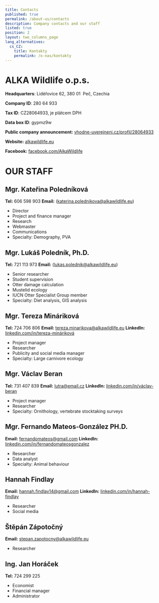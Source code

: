 ```yaml
---
title: Contacts
published: true
permalink: /about-us/contacts
description: Company contacts and our staff
listed: true
position: 2
layout: two_columns_page
lang_alternatives:
  cs_CZ:
    title: Kontakty
    permalink: /o-nas/kontakty
---
```

# ALKA Wildlife o.p.s.

**Headquarters**: Lidéřovice 62, 380 01  Peč, Czechia 

**Company ID**: 280 64 933

**Tax ID**: CZ28064933, je plátcem DPH

**Data box ID**: gypmz9w

**Public company announcement:** [vhodne-uverejneni.cz/profil/28064933](https://www.vhodne-uverejneni.cz/profil/28064933)

**Website:** [alkawildlife.eu](https://www.alkawildlife.eu)

**Facebook:** [facebook.com/AlkaWildlife](https://www.facebook.com/AlkaWildlife)

# OUR STAFF

## **Mgr. Kateřina Poledníková**

**Tel:** 606 598 903 **Email:** (katerina.polednikova@alkawildlife.eu) 

* Director
* Project and finance manager
* Research
* Webmaster
* Communications
* Specialty: Demography, PVA

## **Mgr. Lukáš Poledník, Ph.D.**

**Tel:** 721 113 973 **Email:** (lukas.polednik@alkawildlife.eu) 

* Senior researcher
* Student supervision
* Otter damage calculation
* Mustelid ecology
* IUCN Otter Specialist Group member
* Specialty: Diet analysis, GIS analysis

## **Mgr. Tereza Mináriková**

**Tel:** 724 706 806 **Email:** tereza.minarikova@alkawildlife.eu **LinkedIn:** [linkedin.com/in/tereza-mináriková](https://www.linkedin.com/in/tereza-mináriková-a6382753)

* Project manager
* Researcher
* Publicity and social media manager
* Specialty: Large carnivore ecology

## **Mgr. Václav Beran**

**Tel:** 731 407 839 **Email:** lutra@email.cz **LinkedIn:** [linkedin.com/in/václav-beran](https://www.linkedin.com/in/václav-beran-5709705a)

* Project manager
* Researcher
* Specialty: Ornithology, vertebrate stocktaking surveys

## **Mgr. Fernando Mateos-González PH.D.**

**Email:** fernandomateos@gmail.com **LinkedIn:** [linkedin.com/in/fernandomateosgonzalez](https://www.linkedin.com/in/fernandomateosgonzalez)

* Researcher
* Data analyst 
* Specialty: Animal behaviour

## **Hannah Findlay**

**Email:** hannah.findlay14@gmail.com **LinkedIn:** [linkedin.com/in/hannah-findlay](https://www.linkedin.com/in/hannah-findlay)

* Researcher
* Social media

## **Štěpán Zápotočný**

**Email:** stepan.zapotocny@alkawildlife.eu

* Researcher

## **Ing. Jan Horáček**

**Tel:** 724 299 225

* Economist
* Financial manager
* Administrator
